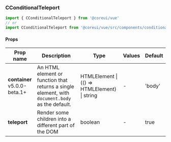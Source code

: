### CConditionalTeleport

```jsx
import { CConditionalTeleport } from '@coreui/vue'
// or
import CConditionalTeleport from '@coreui/vue/src/components/conditional-teleport/CConditionalTeleport'
```

#### Props

| Prop name                                                            | Description                                                                                     | Type                                         | Values | Default |
| -------------------------------------------------------------------- | ----------------------------------------------------------------------------------------------- | -------------------------------------------- | ------ | ------- |
| **container** <br><div class="badge bg-primary">v5.0.0-beta.1+</div> | An HTML element or function that returns a single element, with `document.body` as the default. | HTMLElement \| (() => HTMLElement) \| string | -      | 'body'  |
| **teleport**                                                         | Render some children into a different part of the DOM                                           | boolean                                      | -      | true    |
